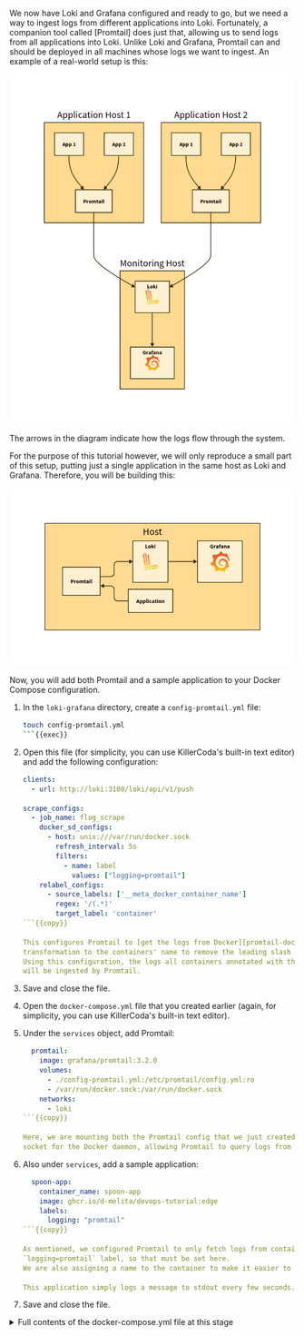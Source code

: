 We now have Loki and Grafana configured and ready to go, but we need a way to ingest logs
from different applications into Loki.
Fortunately, a companion tool called [Promtail] does just that, allowing us to send logs from
all applications into Loki.
Unlike Loki and Grafana, Promtail can and should be deployed in all machines whose logs we
want to ingest.
An example of a real-world setup is this:

![Log flow in a real application](../assets/log-flow-complete.png)

The arrows in the diagram indicate how the logs flow through the system.

For the purpose of this tutorial however, we will only reproduce a small part
of this setup, putting just a single application in the same host as Loki
and Grafana.
Therefore, you will be building this:

![Log flow in this tutorial](../assets/log-flow-tutorial.png)

Now, you will add both Promtail and a sample application to your Docker Compose configuration.

1. In the `loki-grafana` directory, create a `config-promtail.yml` file:

   ```bash
   touch config-promtail.yml
   ```{{exec}}

2. Open this file (for simplicity, you can use KillerCoda's built-in text editor) and
   add the following configuration:

   ```yml
   clients:
     - url: http://loki:3100/loki/api/v1/push

   scrape_configs:
     - job_name: flog_scrape
       docker_sd_configs:
         - host: unix:///var/run/docker.sock
           refresh_interval: 5s
           filters:
             - name: label
               values: ["logging=promtail"]
       relabel_configs:
         - source_labels: ['__meta_docker_container_name']
           regex: '/(.*)'
           target_label: 'container'
   ```{{copy}}

   This configures Promtail to [get the logs from Docker][promtail-docker], and applies a small
   transformation to the containers' name to remove the leading slash (`/`).
   Using this configuration, the logs all containers annotated with the label `logging=promtail`
   will be ingested by Promtail.

3. Save and close the file.

4. Open the `docker-compose.yml` file that you created earlier (again, for simplicity, you can use
   KillerCoda's built-in text editor).

5. Under the `services` object, add Promtail:

   ```yml
     promtail:
       image: grafana/promtail:3.2.0
       volumes:
         - ./config-promtail.yml:/etc/promtail/config.yml:ro
         - /var/run/docker.sock:/var/run/docker.sock
       networks:
         - loki
   ```{{copy}}

   Here, we are mounting both the Promtail config that we just created (as read-only) and the
   socket for the Docker daemon, allowing Promtail to query logs from Docker.

6. Also under `services`, add a sample application:

   ```yml
     spoon-app:
       container_name: spoon-app
       image: ghcr.io/d-melita/devops-tutorial:edge
       labels:
         logging: "promtail"
   ```{{copy}}

   As mentioned, we configured Promtail to only fetch logs from containers with the
   `logging=promtail` label, so that must be set here.
   We are also assigning a name to the container to make it easier to filter logs by container.

   This application simply logs a message to stdout every few seconds.

7. Save and close the file.

<details>
<summary>Full contents of the docker-compose.yml file at this stage</summary>

If you have gotten lost in the previous steps, this is what the `docker-compose.yml` file
should look like at this point:

```yaml
version: "3"

services:
  grafana:
    image: grafana/grafana:11.2.2
    ports:
      - "3000:3000"
    volumes:
      - grafana-storage:/var/lib/grafana
    networks:
      - loki
  loki:
    image: grafana/loki:3.2.0
    volumes:
      - loki-storage:/loki
    networks:
      - loki

  promtail:
    image: grafana/promtail:3.2.0
    volumes:
      - ./config-promtail.yml:/etc/promtail/config.yml:ro
      - /var/run/docker.sock:/var/run/docker.sock
    networks:
      - loki

  spoon-app:
    container_name: spoon-app
    image: ghcr.io/d-melita/devops-tutorial:edge
    labels:
      logging: "promtail"

networks:
  loki:

volumes:
  grafana-storage:
  loki-storage:
```{{copy}}

</details>

You have now fully configured all the containers needed for this tutorial.
In the next step, you will start these containers and verify that they are working
correctly.

[Promtail]: https://grafana.com/docs/loki/latest/send-data/promtail/
[promtail-docker]: https://grafana.com/docs/loki/latest/send-data/promtail/configuration/#docker_sd_configs
